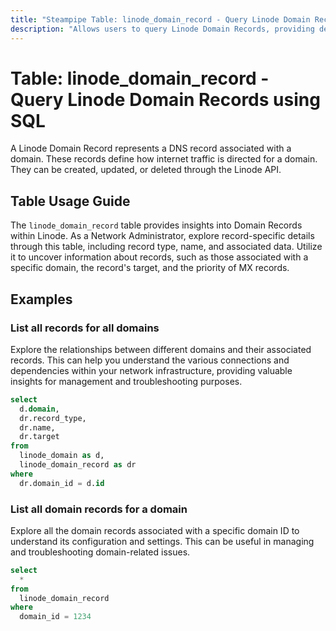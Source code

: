 ```yaml
---
title: "Steampipe Table: linode_domain_record - Query Linode Domain Records using SQL"
description: "Allows users to query Linode Domain Records, providing detailed information about the DNS records associated with a domain."
---
```


# Table: linode_domain_record - Query Linode Domain Records using SQL

A Linode Domain Record represents a DNS record associated with a domain. These records define how internet traffic is directed for a domain. They can be created, updated, or deleted through the Linode API.

## Table Usage Guide

The `linode_domain_record` table provides insights into Domain Records within Linode. As a Network Administrator, explore record-specific details through this table, including record type, name, and associated data. Utilize it to uncover information about records, such as those associated with a specific domain, the record's target, and the priority of MX records.

## Examples

### List all records for all domains
Explore the relationships between different domains and their associated records. This can help you understand the various connections and dependencies within your network infrastructure, providing valuable insights for management and troubleshooting purposes.

```sql
select
  d.domain,
  dr.record_type,
  dr.name,
  dr.target
from
  linode_domain as d,
  linode_domain_record as dr
where
  dr.domain_id = d.id
```

### List all domain records for a domain
Explore all the domain records associated with a specific domain ID to understand its configuration and settings. This can be useful in managing and troubleshooting domain-related issues.

```sql
select
  *
from
  linode_domain_record
where
  domain_id = 1234
```